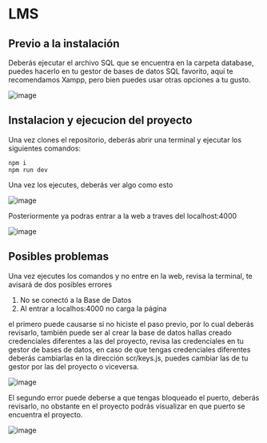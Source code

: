 # LMS

## Previo a la instalación
Deberás ejecutar el archivo SQL que se encuentra en la carpeta database, puedes hacerlo en tu gestor de bases de datos SQL favorito, aquí te recomendamos Xampp, pero bien puedes usar otras opciones a tu gusto.

![image](https://user-images.githubusercontent.com/79883410/205369401-21cdf3e5-b976-4e8c-a37b-4023f5ed5782.png)


## Instalacion y ejecucion del proyecto
Una vez clones el repositorio, deberás abrir una terminal y ejecutar los siguientes comandos:
```
npm i
npm run dev
```
Una vez los ejecutes, deberás ver algo como esto

![image](https://user-images.githubusercontent.com/79883410/205370246-b87b4073-8607-4e7f-934b-a01b25442a43.png)


Posteriormente ya podras entrar a la web a traves del localhost:4000

![image](https://user-images.githubusercontent.com/79883410/205372169-70d71e6c-965f-4994-989d-91378ef5faf3.png)


## Posibles problemas
Una vez ejecutes los comandos y no entre en la web, revisa la terminal, te avisará de dos posibles errores
1. No se conectó a la Base de Datos
2. Al entrar a localhos:4000 no carga la página

el primero puede causarse si no hiciste el paso previo, por lo cual deberás revisarlo, también puede ser al crear la base de datos hallas creado credenciales
diferentes a las del proyecto, revisa las credenciales en tu gestor de bases de datos, en caso de que tengas credenciales diferentes deberás cambiarlas en la dirección 
scr/keys.js, puedes cambiar las de tu gestor por las del proyecto o viceversa.

![image](https://user-images.githubusercontent.com/79883410/205371216-3f382b7e-5bdf-44c4-bb56-f5d9eb47ef0c.png)

El segundo error puede deberse a que tengas bloqueado el puerto, deberás revisarlo, no obstante en el proyecto podrás visualizar en que puerto se encuentra el proyecto.

![image](https://user-images.githubusercontent.com/79883410/205371675-3d978e97-8169-4916-aa76-bea60319f3dc.png)

